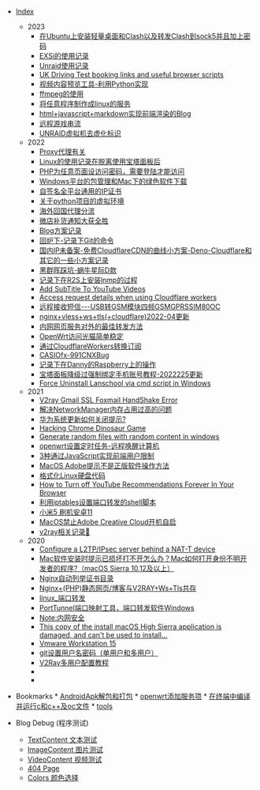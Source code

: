 * [Index](./)
    - 2023
    	 * [在Ubuntu上安装轻量桌面和Clash以及转发Clash到sock5并且加上密码](./2023/在Ubuntu上安装轻量桌面和Clash以及转发Clash到sock5并且加上密码)
        * [EXSi的使用记录](./2023/EXSi的使用记录)
        * [Unraid使用记录](./2023/Unraid使用记录)
        * [UK Driving Test booking links and useful browser scripts](./2023/UK-Driving-Test-Booking-Links-And-Useful-Browser-Scripts)
        * [视频内容预览工具-利用Python实现](./2023/视频内容预览工具-利用Python实现)
        * [ffmpeg的使用](./2023/ffmpeg的使用)
        * [将任意程序制作成linux的服务](./2023/将任意程序制作成linux的服务)
        * [html+javascript+markdown实现前端渲染的Blog](./2023/html+javascript+markdown实现前端渲染的Blog)
        * [远程游戏串流](./2023/远程游戏串流)
        * [UNRAID虚拟机去虚化标识](./2023/UNRAID虚拟机去虚化标识)
    - 2022
        * [Proxy代理有关](./2022/Proxy代理有关)
        * [Linux的使用记录在脱离使用宝塔面板后](./2022/Linux的使用记录在脱离使用宝塔面板后)
        * [PHP为任意页面设访问密码，需要登陆才能访问](./2022/PHP为任意页面设访问密码，需要登陆才能访问)
        * [Windows平台的包管理和Mac下的绿色软件下载](./2022/Windows平台的包管理和Mac下的绿色软件下载)
        * [自签名全平台通用的IP证书](./2022/自签名全平台通用的IP证书)
        * [关于python项目的虚拟环境](./2022/关于python项目的虚拟环境)
        * [海外回国代理分流](./2022/海外回国代理分流)
        * [微店补货通知大获全胜](./2022/微店补货通知大获全胜)
        * [Blog方案记录](./2022/Blog方案记录)
        * [回炉下-记录下Git的命令](./2022/回炉下-记录下Git的命令)
        * [国内IP未备案-免费CloudflareCDN的曲线小方案-Deno-Cloudflare和其它的一些小方案记录](./2022/国内IP未备案免费CloudflareCDN的曲线小方案DenoCloudflare和其它的一些小方案记录)
        * [黑群晖踩坑-蜗牛星际D款](./2022/黑群晖踩坑-蜗牛星际D款)
        * [记录下在R2S上安装lnmp的过程](./2022/记录下在R2S上安装lnmp的过程)
        * [Add SubTitle To YouTube Videos](./2022/AddSubTitleToYouTubeVideos)
        * [Access request details when using Cloudflare workers](./2022/AccessrequestdetailswhenusingCloudflareworkers)
        * [远程接收短信---USB转GSM模块四频GSMGPRSSIM80OC](./2022/远程接收短信---USB转GSM模块四频GSMGPRSSIM80OC)
        * [nginx+vless+ws+tls(+cloudflare)2022-04更新](./2022/nginx+vless+ws+tls(+cloudflare)2022-04更新)
        * [内网网页服务对外的最佳转发方法](./2022/内网网页服务对外的最佳转发方法)
        * [OpenWrt访问光猫简单稳定](./2022/OpenWrt访问光猫简单稳定)
        * [通过CloudflareWorkers转换订阅](./2022/通过CloudflareWorkers转换订阅)
        * [CASIOfx-991CNXBug](./2022/CASIOfx-991CNXBug)
        * [记录下在Danny的Raspberry上的操作](./2022/记录下在Danny的Raspberry上的操作)
        * [宝塔面板降级过强制绑定手机账号教程-2022225更新](./2022/宝塔面板降级过强制绑定手机账号教程-2022225更新)
        * [Force Uninstall Lanschool via cmd script in Windows](./2022/ForceUninstallLanschoolviacmdscriptinWindows)
    - 2021
        * [V2ray Gmail SSL Foxmail HandShake Error](./2021/V2rayGmailSSLFoxmailHandShakeError)
        * [解决NetworkManager内存占用过高的问题](./2021/解决NetworkManager内存占用过高的问题)
        * [华为系统更新如何关闭提示?](./2021/华为系统更新如何关闭提示)
        * [Hacking Chrome Dinosaur Game](./2021/HackingChromeDinosaurGame)
        * [Generate random files with random content in windows](./2021/Generaterandomfileswithrandomcontentinwindows)
        * [openwrt设置定时任务-远程唤醒计算机](./2021/openwrt设置定时任务-远程唤醒计算机)
        * [3种通过JavaScript实现前端用户限制](./2021/3种通过JavaScript实现前端用户限制)
        * [MacOS Adobe提示不是正版软件操作方法](./2021/MacOSAdobe提示不是正版软件操作方法)
        * [格式化Linux硬盘代码](./2021/格式化Linux硬盘代码)
        * [How to Turn off YouTube Recommendations Forever In Your Browser](./2021/HowtoTurnoffYouTubeRecommendationsForeverInYourBrowser)
        * [利用iptables设置端口转发的shell脚本](./2021/利用iptables设置端口转发的shell脚本)
        * [小米5 刷机安卓11](./2021/小米5刷机安卓11)
        * [MacOS禁止Adobe Creative Cloud开机自启](./2021/MacOS禁止AdobeCreativeCloud开机自启)
        * [v2ray相关记录📝](./2021/v2ray相关记录)
    - 2020
        * [Configure a L2TP/IPsec server behind a NAT-T device](./2020/ConfigureaL2TPIPsecserverbehindaNAT-Tdevice)
        * [Mac软件安装时提示已损坏打不开怎么办？Mac如何打开身份不明开发者的程序?（macOS Sierra 10.12及以上）](./2020/Mac软件安装时提示已损坏打不开怎么办-Mac如何打开身份不明开发者的程序)
        * [Nginx自动列举证书目录](./2020/Nginx自动列举证书目录)
        * [Nginx+(PHP)静态网页/博客与V2RAY+Ws+Tls共存](./2020/NginxPHP静态网页博客与V2RAYWsTls共存)
        * [linux_端口转发](./2020/linux_端口转发)
        * [PortTunnel端口映射工具，端口转发软件Windows](./2020/PortTunnel端口映射工具-端口转发软件Windows)
        * [Note:内网安全](./2020/Note内网安全)
        * [This copy of the install macOS High Sierra application is damaged, and can't be used to install...](./2020/macOSHighSierradamagedFix)
        * [Vmware Workstation 15](./2020/VmwareWorkstation15)
        * [git设置用户名密码（单用户和多用户）](./2020/git设置用户名密码单用户和多用户)
        * [V2Ray多用户配置教程](./2020/V2Ray多用户配置教程)
        * [](./2020/)
        * [](./2020/)





* Bookmarks
	   * [AndroidApk解包和打包](./bookmarks/AndroidApk解包和打包)
      * [openwrt添加服务项](./bookmarks/openwrt添加服务项)
      * [在终端中编译并运行c和c++及oc文件](./bookmarks/在终端中编译并运行c和c++及oc文件)
      * [tools](./bookmarks/tools)

* Blog Debug (程序测试)
    * [TextContent 文本测试](./0000/Text)
    * [ImageContent 图片测试](./0000/Media)
    * [VideoContent 视频测试](./0000/Video)
    * [404 Page](./0000/xxxxxx)
    * [Colors 颜色选择](./0000/Colors)
